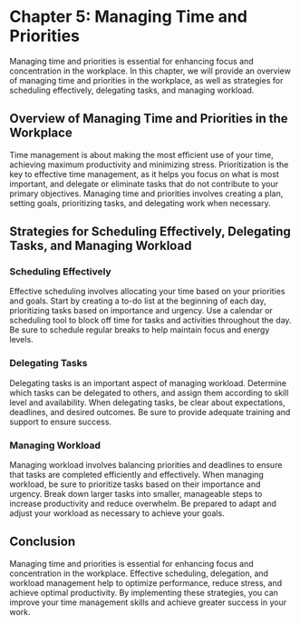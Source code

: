 # Chapter 5: Managing Time and Priorities

Managing time and priorities is essential for enhancing focus and concentration in the workplace. In this chapter, we will provide an overview of managing time and priorities in the workplace, as well as strategies for scheduling effectively, delegating tasks, and managing workload.

## Overview of Managing Time and Priorities in the Workplace

Time management is about making the most efficient use of your time, achieving maximum productivity and minimizing stress. Prioritization is the key to effective time management, as it helps you focus on what is most important, and delegate or eliminate tasks that do not contribute to your primary objectives. Managing time and priorities involves creating a plan, setting goals, prioritizing tasks, and delegating work when necessary.

## Strategies for Scheduling Effectively, Delegating Tasks, and Managing Workload

### Scheduling Effectively

Effective scheduling involves allocating your time based on your priorities and goals. Start by creating a to-do list at the beginning of each day, prioritizing tasks based on importance and urgency. Use a calendar or scheduling tool to block off time for tasks and activities throughout the day. Be sure to schedule regular breaks to help maintain focus and energy levels.

### Delegating Tasks

Delegating tasks is an important aspect of managing workload. Determine which tasks can be delegated to others, and assign them according to skill level and availability. When delegating tasks, be clear about expectations, deadlines, and desired outcomes. Be sure to provide adequate training and support to ensure success.

### Managing Workload

Managing workload involves balancing priorities and deadlines to ensure that tasks are completed efficiently and effectively. When managing workload, be sure to prioritize tasks based on their importance and urgency. Break down larger tasks into smaller, manageable steps to increase productivity and reduce overwhelm. Be prepared to adapt and adjust your workload as necessary to achieve your goals.

## Conclusion

Managing time and priorities is essential for enhancing focus and concentration in the workplace. Effective scheduling, delegation, and workload management help to optimize performance, reduce stress, and achieve optimal productivity. By implementing these strategies, you can improve your time management skills and achieve greater success in your work.
